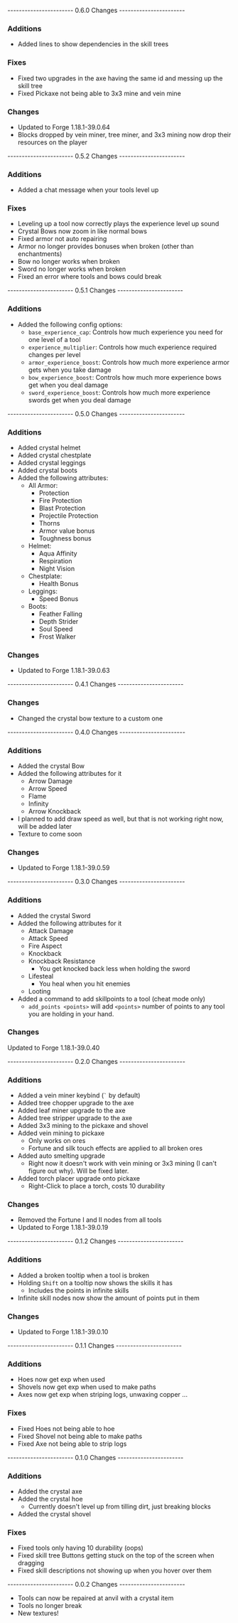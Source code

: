 ----------------------- 0.6.0 Changes -----------------------
### Additions
- Added lines to show dependencies in the skill trees

### Fixes
- Fixed two upgrades in the axe having the same id and messing up the skill tree
- Fixed Pickaxe not being able to 3x3 mine and vein mine

### Changes
- Updated to Forge 1.18.1-39.0.64
- Blocks dropped by vein miner, tree miner, and 3x3 mining now drop their resources on the player

----------------------- 0.5.2 Changes -----------------------
### Additions
- Added a chat message when your tools level up

### Fixes
- Leveling up a tool now correctly plays the experience level up sound
- Crystal Bows now zoom in like normal bows
- Fixed armor not auto repairing
- Armor no longer provides bonuses when broken (other than enchantments)
- Bow no longer works when broken
- Sword no longer works when broken
- Fixed an error where tools and bows could break

----------------------- 0.5.1 Changes -----------------------
### Additions
- Added the following config options:
  - `base_experience_cap`: Controls how much experience you need for one level of a tool
  - `experience_multiplier`: Controls how much experience required changes per level
  - `armor_experience_boost`: Controls how much more experience armor gets when you take damage
  - `bow_experience_boost`: Controls how much more experience bows get when you deal damage
  - `sword_experience_boost`: Controls how much more experience swords get when you deal damage

----------------------- 0.5.0 Changes -----------------------
### Additions
- Added crystal helmet
- Added crystal chestplate
- Added crystal leggings
- Added crystal boots
- Added the following attributes:
  - All Armor:
      - Protection
      - Fire Protection
      - Blast Protection
      - Projectile Protection
      - Thorns
      - Armor value bonus
      - Toughness bonus
  - Helmet:
    - Aqua Affinity
    - Respiration
    - Night Vision
  - Chestplate:
    - Health Bonus
  - Leggings:
    - Speed Bonus
  - Boots:
    - Feather Falling
    - Depth Strider
    - Soul Speed
    - Frost Walker

### Changes
- Updated to Forge 1.18.1-39.0.63

----------------------- 0.4.1 Changes -----------------------
### Changes
- Changed the crystal bow texture to a custom one

----------------------- 0.4.0 Changes -----------------------
### Additions
- Added the crystal Bow
- Added the following attributes for it
	- Arrow Damage
	- Arrow Speed
	- Flame
	- Infinity
	- Arrow Knockback
- I planned to add draw speed as well, but that is not working right now, will be added later
- Texture to come soon

### Changes
- Updated to Forge 1.18.1-39.0.59

----------------------- 0.3.0 Changes -----------------------
### Additions
- Added the crystal Sword
- Added the following attributes for it
	- Attack Damage
	- Attack Speed
	- Fire Aspect
	- Knockback
	- Knockback Resistance
		- You get knocked back less when holding the sword
	- Lifesteal
		- You heal when you hit enemies
	- Looting
- Added a command to add skillpoints to a tool (cheat mode only)
	- `add_points <points>` will add `<points>` number of points to any tool you are holding in your hand.

### Changes
Updated to Forge 1.18.1-39.0.40

----------------------- 0.2.0 Changes -----------------------
### Additions
- Added a vein miner keybind (`` ` `` by default)
- Added tree chopper upgrade to the axe
- Added leaf miner upgrade to the axe
- Added tree stripper upgrade to the axe
- Added 3x3 mining to the pickaxe and shovel
- Added vein mining to pickaxe
	- Only works on ores
	- Fortune and silk touch effects are applied to all broken ores
- Added auto smelting upgrade
	- Right now it doesn't work with vein mining or 3x3 mining (I can't figure out why). Will be fixed later.
- Added torch placer upgrade onto pickaxe
	- Right-Click to place a torch, costs 10 durability

### Changes
- Removed the Fortune I and II nodes from all tools
- Updated to Forge 1.18.1-39.0.19

----------------------- 0.1.2 Changes -----------------------
### Additions
- Added a broken tooltip when a tool is broken
- Holding `Shift` on a tooltip now shows the skills it has
	- Includes the points in infinite skills
- Infinite skill nodes now show the amount of points put in them

### Changes
- Updated to Forge 1.18.1-39.0.10

----------------------- 0.1.1 Changes -----------------------
### Additions
- Hoes now get exp when used
- Shovels now get exp when used to make paths
- Axes now get exp when striping logs, unwaxing copper ...

### Fixes
- Fixed Hoes not being able to hoe
- Fixed Shovel not being able to make paths
- Fixed Axe not being able to strip logs

----------------------- 0.1.0 Changes -----------------------
### Additions
- Added the crystal axe
- Added the crystal hoe
	- Currently doesn't level up from tilling dirt, just breaking blocks
- Added the crystal shovel

### Fixes
- Fixed tools only having 10 durability (oops)
- Fixed skill tree Buttons getting stuck on the top of the screen when dragging
- Fixed skill descriptions not showing up when you hover over them

----------------------- 0.0.2 Changes -----------------------
- Tools can now be repaired at anvil with a crystal item
- Tools no longer break
- New textures!
